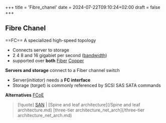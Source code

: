 +++
title = 'Fibre_chanel'
date = 2024-07-22T09:10:24+02:00
draft = false
+++

## Fibre Chanel 

==FC==
A specialized high-speed topology
 - Connects server to storage 
 - 2 4 8 and 16 gigabiet per second ([bandwidth](/Network/Phisicall/bandwidth.md))
 - supported over **both** [Fiber](/Network/Phisicall/Fiber.md) [Copper](/Network/Phisicall/Copper.md)
 
**Servers and storage** connect to a Fiber channel switch 
 - Server(*initiator*) needs a **FC interface** 
 - Storage (*target*) is commonly referenced by SCSI SAS SATA commands
 
**Alternatives** 
[FCoE](/FCoE.md)


>[!quote] [SAN](/Network/Data/SAN.md) |  [Spine and leaf architecture](/Spine and leaf architecture.md)
>[three-tier architecture_net_arch](/three-tier architecture_net_arch.md) 
>